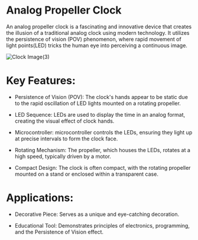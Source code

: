 # Analog Propeller Clock

An analog propeller clock is a fascinating and innovative device that creates the illusion of a traditional analog clock using modern technology. It utilizes the persistence of vision (POV) phenomenon, where rapid movement of light points(LED) tricks the human eye into perceiving a continuous image.


![Clock Image(3)](AnalogPropellerClock/clock_img(3).jpg)

# Key Features:

* Persistence of Vision (POV): The clock's hands appear to be static due to  the rapid oscillation of LED lights mounted on a rotating propeller.

* LED Sequence: LEDs are used to display the time in an analog format, creating the visual effect of clock hands.

* Microcontroller: microcontroller controls the LEDs, ensuring they light up at precise intervals to form the clock face.

* Rotating Mechanism: The propeller, which houses the LEDs, rotates at a high speed, typically driven by a motor.

* Compact Design: The clock is often compact, with the rotating propeller mounted on a stand or enclosed within a transparent case.

# Applications:

* Decorative Piece: Serves as a unique and eye-catching decoration.

* Educational Tool: Demonstrates principles of electronics, programming, and the Persistence of Vision effect.
